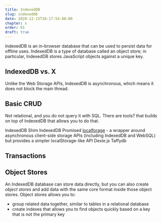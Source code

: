 ```yaml
---
title: IndexedDB
slug: indexeddb
date: 2020-12-15T16:17:54-08:00
chapter: s
order: 01
draft: true
---
```


IndexedDB is an in-browser database that can be used to persist data for offline uses. IndexedDB is a type of database called an object store; in particular, IndexedDB stores JavaScript objects against a unique key.

## IndexedDB vs. X

Unlike the Web Storage APIs, IndexedDB is asynchronous, which means it does not block the main thread.

## Basic CRUD

Not relational, and you do not query it with SQL. There are tools? that builds on top of IndexedDB that allows you to do that.

IndexedDB Shim
IndexedDB Promised
[localforage](https://github.com/localForage/localForage) - a wrapper around asynchronous client-side storage APIs (including IndexedDB and WebSQL) but provides a simpler localStorage-like API
Dexie.js
Taffydb

## Transactions

## Object Stores

An IndexedDB database can store data directly, but you can also create _object stores_ and add data with the same core format inside those object stores. Object stores allows you to:

- group related data together, similar to tables in a relational database
- create indexes that allows you to find objects quickly based on a key that is not the primary key

